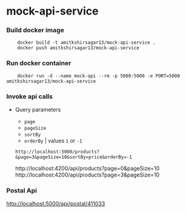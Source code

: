 # mock-api-service

### Build docker image
```
    docker build -t amitkshirsagar13/mock-api-service . 
    docker push amitkshirsagar13/mock-api-service 
```

### Run docker container
```
    docker run -d --name mock-api --rm -p 5000:5000 -e PORT=5000 amitkshirsagar13/mock-api-service
```

### Invoke api calls
- Query parameters
    - `page`
    - `pageSize`
    - `sortBy`
    - `orderBy` | values `1` or `-1`
    ```
    http://localhost:5000/products?&page=3&pageSize=10&sortBy=price&orderBy=-1
    ```

    http://localhost:4200/api/products?page=0&pageSize=10
    http://localhost:4200/api/products?page=3&pageSize=10

### Postal Api

[http://localhost:5000/api/postal/411033](http://localhost:5000/api/postal/411033)